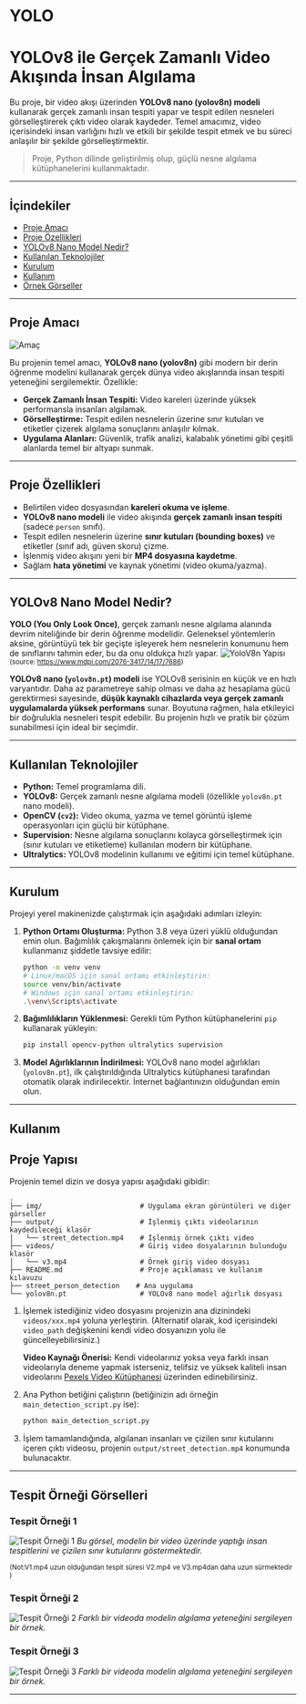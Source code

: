 # YOLO


# YOLOv8 ile Gerçek Zamanlı Video Akışında İnsan Algılama

Bu proje, bir video akışı üzerinden **YOLOv8 nano (yolov8n) modeli** kullanarak gerçek zamanlı insan tespiti yapar ve tespit edilen nesneleri görselleştirerek çıktı video olarak kaydeder. Temel amacımız, video içerisindeki insan varlığını hızlı ve etkili bir şekilde tespit etmek ve bu süreci anlaşılır bir şekilde görselleştirmektir.

> Proje, Python dilinde geliştirilmiş olup, güçlü nesne algılama kütüphanelerini kullanmaktadır.

---

##  İçindekiler
-   [ Proje Amacı](#proje-amacı)
-   [Proje Özellikleri](#proje-özellikleri)
-   [ YOLOv8 Nano Model Nedir?](#yolov8-nano-model-nedir)
-   [ Kullanılan Teknolojiler](#kullanılan-teknolojiler)
-   [ Kurulum](#kurulum)
-   [ Kullanım](#kullanım)
-   [ Örnek Görseller](#tespit-örneği-görselleri)

---
## Proje Amacı
![Amaç](img/amac.png)

Bu projenin temel amacı, **YOLOv8 nano (yolov8n)** gibi modern bir derin öğrenme modelini kullanarak gerçek dünya video akışlarında insan tespiti yeteneğini sergilemektir. Özellikle:

* **Gerçek Zamanlı İnsan Tespiti:** Video kareleri üzerinde yüksek performansla insanları algılamak.
* **Görselleştirme:** Tespit edilen nesnelerin üzerine sınır kutuları ve etiketler çizerek algılama sonuçlarını anlaşılır kılmak.
* **Uygulama Alanları:** Güvenlik, trafik analizi, kalabalık yönetimi gibi çeşitli alanlarda temel bir altyapı sunmak.

---

## Proje Özellikleri

-   Belirtilen video dosyasından **kareleri okuma ve işleme**.
-   **YOLOv8 nano modeli** ile video akışında **gerçek zamanlı insan tespiti** (sadece `person` sınıfı).
-   Tespit edilen nesnelerin üzerine **sınır kutuları (bounding boxes)** ve etiketler (sınıf adı, güven skoru) çizme.
-   İşlenmiş video akışını yeni bir **MP4 dosyasına kaydetme**.
-   Sağlam **hata yönetimi** ve kaynak yönetimi (video okuma/yazma).

---

## YOLOv8 Nano Model Nedir?

**YOLO (You Only Look Once)**, gerçek zamanlı nesne algılama alanında devrim niteliğinde bir derin öğrenme modelidir. Geleneksel yöntemlerin aksine, görüntüyü tek bir geçişte işleyerek hem nesnelerin konumunu hem de sınıflarını tahmin eder, bu da onu oldukça hızlı yapar.
![YoloV8n Yapısı](img/yolov8n.png)
<small>(source: https://www.mdpi.com/2076-3417/14/17/7686)</small>

**YOLOv8 nano (`yolov8n.pt`) modeli** ise YOLOv8 serisinin en küçük ve en hızlı varyantıdır. Daha az parametreye sahip olması ve daha az hesaplama gücü gerektirmesi sayesinde, **düşük kaynaklı cihazlarda veya gerçek zamanlı uygulamalarda yüksek performans** sunar. Boyutuna rağmen, hala etkileyici bir doğrulukla nesneleri tespit edebilir. Bu projenin hızlı ve pratik bir çözüm sunabilmesi için ideal bir seçimdir.

---

## Kullanılan Teknolojiler

-   **Python:** Temel programlama dili.
-   **YOLOv8:** Gerçek zamanlı nesne algılama modeli (özellikle `yolov8n.pt` nano modeli).
-   **OpenCV (`cv2`):** Video okuma, yazma ve temel görüntü işleme operasyonları için güçlü bir kütüphane.
-   **Supervision:** Nesne algılama sonuçlarını kolayca görselleştirmek için (sınır kutuları ve etiketleme) kullanılan modern bir kütüphane.
-   **Ultralytics:** YOLOv8 modelinin kullanımı ve eğitimi için temel kütüphane.

---

## Kurulum

Projeyi yerel makinenizde çalıştırmak için aşağıdaki adımları izleyin:

1.  **Python Ortamı Oluşturma:** Python 3.8 veya üzeri yüklü olduğundan emin olun. Bağımlılık çakışmalarını önlemek için bir **sanal ortam** kullanmanız şiddetle tavsiye edilir:

    ```bash
    python -m venv venv
    # Linux/macOS için sanal ortamı etkinleştirin:
    source venv/bin/activate
    # Windows için sanal ortamı etkinleştirin:
    .\venv\Scripts\activate
    ```

2.  **Bağımlılıkların Yüklenmesi:** Gerekli tüm Python kütüphanelerini `pip` kullanarak yükleyin:

    ```bash
    pip install opencv-python ultralytics supervision
    ```

3.  **Model Ağırlıklarının İndirilmesi:** YOLOv8 nano model ağırlıkları (`yolov8n.pt`), ilk çalıştırıldığında Ultralytics kütüphanesi tarafından otomatik olarak indirilecektir. İnternet bağlantınızın olduğundan emin olun.

---

## Kullanım

## Proje Yapısı

Projenin temel dizin ve dosya yapısı aşağıdaki gibidir:

    
    .
    ├── img/                        # Uygulama ekran görüntüleri ve diğer görseller 
    ├── output/                     # İşlenmiş çıktı videolarının kaydedileceği klasör
    │   └── street_detection.mp4    # İşlenmiş örnek çıktı video
    ├── videos/                     # Giriş video dosyalarının bulunduğu klasör
    │   └── v3.mp4                  # Örnek giriş video dosyası
    ├── README.md                   # Proje açıklaması ve kullanım kılavuzu
    ├── street_person_detection    # Ana uygulama
    └── yolov8n.pt                  # YOLOv8 nano model ağırlık dosyası

    

1.  İşlemek istediğiniz video dosyasını projenizin ana dizinindeki `videos/xxx.mp4` yoluna yerleştirin. (Alternatif olarak, kod içerisindeki `video_path` değişkenini kendi video dosyanızın yolu ile güncelleyebilirsiniz.)

    **Video Kaynağı Önerisi:** Kendi videolarınız yoksa veya farklı insan videolarıyla deneme yapmak isterseniz, telifsiz ve yüksek kaliteli insan videolarını [Pexels Video Kütüphanesi](https://www.pexels.com/search/videos/human/) üzerinden edinebilirsiniz.
2.  Ana Python betiğini çalıştırın (betiğinizin adı örneğin `main_detection_script.py` ise):

    ```bash
    python main_detection_script.py
    ```

3.  İşlem tamamlandığında, algılanan insanları ve çizilen sınır kutularını içeren çıktı videosu, projenin `output/street_detection.mp4` konumunda bulunacaktır.

---
## Tespit Örneği Görselleri

### Tespit Örneği 1
![Tespit Örneği 1](img/v1.png)
*Bu görsel, modelin bir video üzerinde yaptığı insan tespitlerini ve çizilen sınır kutularını göstermektedir.*

<small>(Not:V1.mp4 uzun olduğundan tespit süresi V2.mp4 ve V3.mp4dan daha uzun sürmektedir )</small>


### Tespit Örneği 2
![Tespit Örneği 2](img/v2.png)
*Farklı bir videoda modelin algılama yeteneğini sergileyen bir örnek.*

### Tespit Örneği 3
![Tespit Örneği 3](img/v3.png)
*Farklı bir videoda modelin algılama yeteneğini sergileyen bir örnek.*

---
